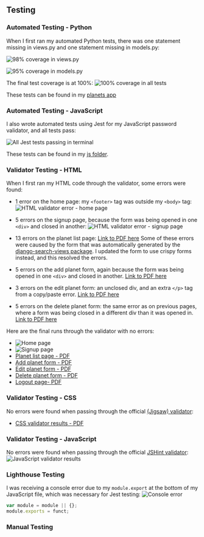 ## Testing 

### Automated Testing - Python
When I first ran my automated Python tests, there was one statement missing in views.py and one statement missing in models.py:

![98% coverage in views.py](static/readme/coverage-views-1.png)

![95% coverage in models.py](static/readme/coverage-models-1.png)

The final test coverage is at 100%:
![100% coverage in all tests](static/readme/coverage-final.png)


These tests can be found in my [planets app](https://github.com/StephHjar/me1-planet-tracker/tree/main/planets)

### Automated Testing - JavaScript
I also wrote automated tests using Jest for my JavaScript password validator, and all tests pass:

![All Jest tests passing in terminal](static/readme/jest-tests.png)

These tests can be found in my [js folder](https://github.com/StephHjar/me1-planet-tracker/tree/main/static/js/tests).

### Validator Testing - HTML
When I first ran my HTML code through the validator, some errors were found:

- 1 error on the home page: my ```<footer>``` tag was outside my ```<body>``` tag:
![HTML validator error - home page](static/readme/html-validator-error.png)

- 5 errors on the signup page, because the form was being opened in one ```<div>``` and closed in another:
![HTML validator error - signup page](static/readme/html-validator-error2.png)

- 13 errors on the planet list page:
[Link to PDF here](static/readme/html-validator-error3.pdf)
Some of these errors were caused by the form that was automatically generated by the [django-search-views package](https://pypi.org/project/django-search-views/). I updated the form to use crispy forms instead, and this resolved the errors.

- 5 errors on the add planet form, again because the form was being opened in one ```<div>``` and closed in another. 
[Link to PDF here](static/readme/html-validator-error4.pdf)

- 3 errors on the edit planet form: an unclosed div, and an extra ```</p>``` tag from a copy/paste error.
[Link to PDF here](static/readme/html-validator-error-5.pdf)

- 5 errors on the delete planet form: the same error as on previous pages, where a form was being closed in a different div than it was opened in.
[Link to PDF here](static/readme/html-validator-error-6.pdf)

Here are the final runs through the validator with no errors:
- ![Home page](static/readme/html-validator-home.png)
- ![Signup page](static/readme/html-validator-signup.png)
- [Planet list page - PDF](static/readme/html-validator-planet-list.pdf)
- [Add planet form - PDF ](static/readme/html-validator-add-planet.pdf)
- [Edit planet form - PDF](static/readme/html-validator-edit-planet.pdf)
- [Delete planet form - PDF](static/readme/html-validator-delete-planet.pdf)
- [Logout page- PDF](static/readme/html-validator-logout.pdf)

### Validator Testing - CSS
No errors were found when passing through the official [(Jigsaw) validator](https://jigsaw.w3.org/css-validator/):
- [CSS validator results - PDF](static/readme/css-validator.pdf)

### Validator Testing - JavaScript
No errors were found when passing through the official [JSHint validator](https://jshint.com/):
![JavaScript validator results](static/readme/js-validator.png)

### Lighthouse Testing
I was receiving a console error due to my ```module.export``` at the bottom of my JavaScript file, which was necessary for Jest testing:
![Console error](static/readme/console-error.png)
```javascript
var module = module || {};
module.exports = funct;
```

  ### Manual Testing